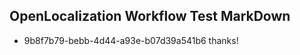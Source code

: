 ## OpenLocalization Workflow Test MarkDown
* 9b8f7b79-bebb-4d44-a93e-b07d39a541b6 thanks!

<!--HONumber=Jul16_HO5-->



